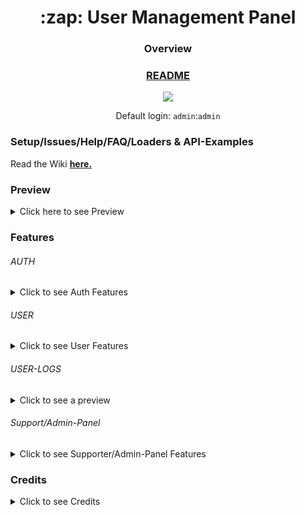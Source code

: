 
<h1 align="center">:zap: User Management Panel</h1>




<h3 align="center">Overview</h3>

<h3 align="center"><a href="https://github.com/anditv21/panel/releases/tag/v1.5.5">README</a></h3>

<p align="center">

<img  src="https://i.imgur.com/VB2ial8.png" />

</p>
<p align="center">
Default login: <code>admin</code>:<code>admin</code>
</p>




<h3>Setup/Issues/Help/FAQ/Loaders & API-Examples</h3>
<p>Read the Wiki <a href="https://github.com/anditv21/panel/wiki"><b>here.</b></a></p>




### Preview
<details>

<summary>Click here to see Preview</summary>

<p align="center">

<a href="https://i.ibb.co/K03QfWm/brave-m1q3lu7-IYF.png"><img src="https://i.ibb.co/K03QfWm/brave-m1q3lu7-IYF.png" /></a>

<a href="https://i.ibb.co/KXtHyx6/brave-f-Vnvc-Fsth-B.png"><img src="https://i.ibb.co/KXtHyx6/brave-f-Vnvc-Fsth-B.png" /></a>

<p>C# Loader (gamesense/old design)</p>
<a href="https://github.com/anditv21/panel/raw/main/.examples/CSharp-API-Example/img/readme1.png"><img src="https://github.com/anditv21/panel/raw/main/.examples/CSharp-API-Example/img/readme1.png" /></a>


</details>



### Features

###### AUTH

<details>

<summary>Click to see Auth Features</summary>

<ul>

<li>Login (Multiple device remember Login) (Screenshot: https://ibb.co/ky6PTjm)</li>

<li>Register Invite only (can be deactivated) (Screenshot: https://ibb.co/hLd9b6D)</li>

<li>Banned Page (Screenshot: https://ibb.co/JkmYRYC)</li>

<li>Auth captcha using Cloudflare Turnstile, hCaptcha, Google`s reCaptcha or disabled (Read the <a href="https://github.com/anditv21/panel/wiki/Setup">wiki</a> for more information)</li>

</ul>

</details>



###### USER

<details>

<summary>Click to see User Features</summary>

<ul>

Screenshot: https://i.ibb.co/KXtHyx6/brave-f-Vnvc-Fsth-B.png / https://i.ibb.co/K03QfWm/brave-m1q3lu7-IYF.png

<li>ShoutBox (can be disabled from admin dashboard & users are muteable)</li>

<li>Change password</li>

<li>Activate subscription´s with code (Trail/30/90 days)</li>

<li>Activate Trail subscription´s with code (3 days)</li>

<li>Download loader (Needs a sub)</li>

<li>Change display name (30day cooldown)</li>

<li>Manage login tokens/cookies (requires password)</li>

<li>Public user profile (https://bit.ly/3M6BKuQ)</li>

<ul>

<li>Get Profile Picture from Discord (only static)</li></ul>



</ul>

</details>



###### USER-LOGS



<details>

<summary>Click to see a preview</summary>

<img  src="https://i.ibb.co/GHbF6Ly/opera-Bei-I6vs-O9-Z.png">
<li>Flushing logs (requires password)</li>
</details>



###### Support/Admin-Panel

<details>

<summary>Click to see Supporter/Admin-Panel Features</summary>

<ul>

<li>Screenshot: https://ibb.co/WpxRgg8</li>

<h1>Admin only:</h1>

<li>Disable Invite System</li>

<li>Freeze all subscriptions (Beta)</li>

<li>Gift user subscription</li>

<li>Password Reset</li>

<li>Set News</li>

<li>Enable/Disable Discord Logs</li>

<li>Enable/Disable Discord Link</li>

<li>Enable/Disable Discord Re-Link</li>

<li>Generate subscription code</li>

<li>Ban/unban user</li>

<li>Make user admin/non-admin </li>

<li>Make user supporter/non-supp </li>

<li>Ban-Management panel</li>

<li>Set status ofline/online</li>

<li>Set version/maintenance/non-maintenance</li>

<li>ShoutBox</li>
<ul>
<li>Enable/Disable ShoutBox</li>
<li>Flush ShoutBox</li>
</ul>

<li>User Invites</li>
<ul>
<li>Gift useres invites</li>
<li>Invite wave (5 Invites)</li>
</ul>




<h1>Supporter:</h1>
<li>View a users last known IP address </li>

<li>Generate invite code</li>

<li>Mute a user for the shoutbox</li>

<li>Reset HWID</li>
</details>



### Credits
  <details>

<summary>Click to see Credits</summary>


<ul>

<li><a href="https://github.com/znixbtw/">@znixbtw</a> for his awesome original <a href="https://github.com/znixbtw/php-panel-v2/">panel</a>.</li>
<li><a href="https://github.com/Phantom-1337/">@Phantom-1337</a> and <a href="https://github.com/sxck1337/">@sxck1337</a> for their cool themes.</li>




</ul>



</details>


